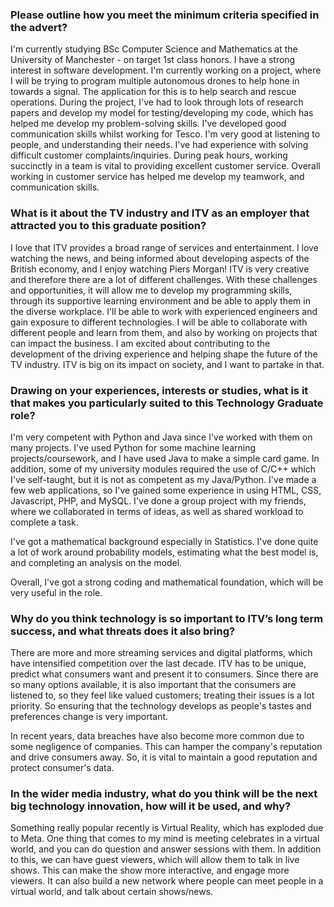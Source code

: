 
### Please outline how you meet the minimum criteria specified in the advert?
I'm currently studying BSc Computer Science and Mathematics at the University of Manchester - on target 1st class honors.
I have a strong interest in software development. I'm currently working on a project, where I will be trying to program multiple autonomous drones to help hone in towards a signal. The application for this is to help search and rescue operations. During the project, I've had to look through lots of research papers and develop my model for testing/developing my code, which has helped me develop my problem-solving skills. 
I've developed good communication skills whilst working for Tesco. I'm very good at listening to people, and understanding their needs. I've had experience with solving difficult customer complaints/inquiries. During peak hours, working succinctly in a team is vital to providing excellent customer service. Overall working in customer service has helped me develop my teamwork, and communication skills.

### What is it about the TV industry and ITV as an employer that attracted you to this graduate position?
I love that ITV provides a broad range of services and entertainment. I love watching the news, and being informed about developing aspects of the British economy, and I enjoy watching Piers Morgan! ITV is very creative and therefore there are a lot of different challenges. With these challenges and opportunities, it will allow me to develop my programming skills, through its supportive learning environment and be able to apply them in the diverse workplace. I'll be able to work with experienced engineers and gain exposure to different technologies. I will be able to collaborate with different people and learn from them, and also by working on projects that can impact the business. I am excited about contributing to the development of the driving experience and helping shape the future of the TV industry. ITV is big on its impact on society, and I want to partake in that.



### Drawing on your experiences, interests or studies, what is it that makes you particularly suited to this Technology Graduate role?
I'm very competent with Python and Java since I've worked with them on many projects. I've used Python for some machine learning projects/coursework, and I have used Java to make a simple card game. In addition, some of my university modules required the use of C/C++ which I've self-taught, but it is not as competent as my Java/Python. I've made a few web applications, so I've gained some experience in using HTML, CSS, Javascript, PHP, and MySQL. I've done a group project with my friends, where we collaborated in terms of ideas, as well as shared workload to complete a task. 

I've got a mathematical background especially in Statistics. I've done quite a lot of work around probability models,  estimating what the best model is, and completing an analysis on the model.

Overall, I've got a strong coding and mathematical foundation, which will be very useful in the role.


### Why do you think technology is so important to ITV’s long term success, and what threats does it also bring?
There are more and more streaming services and digital platforms, which have intensified competition over the last decade. ITV has to be unique, predict what consumers want and present it to consumers. Since there are so many options available, it is also important that the consumers are listened to, so they feel like valued customers; treating their issues is a lot priority. So ensuring that the technology develops as people's tastes and preferences change is very important. 

In recent years, data breaches have also become more common due to some negligence of companies. This can hamper the company's reputation and drive consumers away. So, it is vital to maintain a good reputation and protect consumer's data.
### In the wider media industry, what do you think will be the next big technology innovation, how will it be used, and why?
Something really popular recently is Virtual Reality, which has exploded due to Meta. One thing that comes to my mind is meeting celebrates in a virtual world, and you can do question and answer sessions with them. In addition to this, we can have guest viewers, which will allow them to talk in live shows. This can make the show more interactive, and engage more viewers. It can also build a new network where people can meet people in a virtual world, and talk about certain shows/news.
